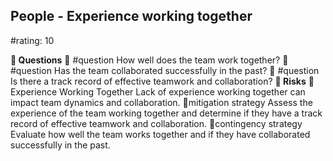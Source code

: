 

## People - Experience working together
#rating: 10

**💭 Questions**
💭 #question How well does the team work together?
 💭 #question Has the team collaborated successfully in the past?
 💭 #question Is there a track record of effective teamwork and collaboration?
**🚨 Risks**
🚨Experience Working Together
Lack of experience working together can impact team dynamics and collaboration.
🚨mitigation strategy
Assess the experience of the team working together and determine if they have a track record of effective teamwork and collaboration.
🚨contingency strategy
Evaluate how well the team works together and if they have collaborated successfully in the past.




